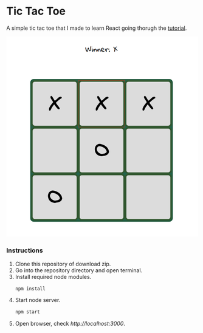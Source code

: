# Tic Tac Toe
A simple tic tac toe that I made to learn React going thorugh the [tutorial](https://reactjs.org/tutorial/tutorial.html).

![Screenshot](public/tic-tac-toe.png)

### Instructions
1. Clone this repository of download zip.
2. Go into the repository directory and open terminal.
3. Install required node modules.
    ```javascript
    npm install
    ```
4. Start node server.
    ```javascript
    npm start
    ```
5. Open browser, check <i>http://localhost:3000</i>.
